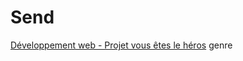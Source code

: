# Send
<a href="https://smnarnold.com/projets/vous-etes-le-heros">Développement web - Projet vous êtes le héros</a>
genre
